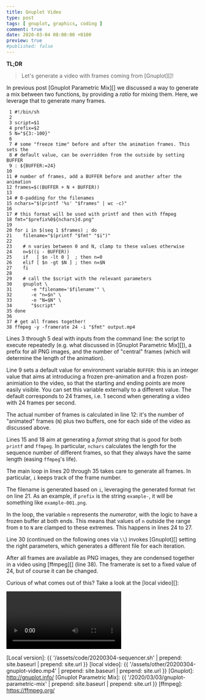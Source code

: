 ```yaml
---
title: Gnuplot Video
type: post
tags: [ gnuplot, graphics, coding ]
comment: true
date: 2020-03-04 08:00:00 +0100
preview: true
#published: false
---
```


**TL;DR**

> Let's generate a video with frames coming from [Gnuplot][]!

In previous post [Gnuplot Parametric Mix][] we discussed a way to
generate a mix between two functions, by providing a *ratio* for mixing
them. Here, we leverage that to generate many frames.

```
 1 #!/bin/sh
 2 
 3 script=$1
 4 prefix=$2
 5 N="${3:-100}"
 6 
 7 # some "freeze time" before and after the animation frames. This sets the
 8 # default value, can be overridden from the outside by setting BUFFER
 9 : ${BUFFER:=24}
10 
11 # number of frames, add a BUFFER before and another after the animation
12 frames=$((BUFFER + N + BUFFER))
13 
14 # 0-padding for the filenames
15 nchars="$(printf '%s' "$frames" | wc -c)"
16 
17 # this format will be used with printf and then with ffmpeg
18 fmt="$prefix%0${nchars}d.png"
19 
20 for i in $(seq 1 $frames) ; do
21    filename="$(printf "$fmt" "$i")"
22 
23    # n varies between 0 and N, clamp to these values otherwise
24    n=$((i - BUFFER))
25    if   [ $n -lt 0 ]  ; then n=0
26    elif [ $n -gt $N ] ; then n=$N
27    fi
28 
29    # call the $script with the relevant parameters
30    gnuplot \
31       -e "filename='$filename'" \
32       -e "n=$n" \
33       -e "N=$N" \
34       "$script"
35 done
36 
37 # get all frames together!
38 ffmpeg -y -framerate 24 -i "$fmt" output.mp4
```

Lines 3 through 5 deal with inputs from the command line: the script to
execute repeatedly (e.g. what discussed in [Gnuplot Parametric Mix][]),
a prefix for all PNG images, and the number of "central" frames (which
will determine the length of the animation).

Line 9 sets a default value for environment variable `BUFFER`: this is
an integer value that aims at introducing a frozen pre-animation and a
frozen post-animiation to the video, so that the starting and ending
points are more easily visible. You can set this variable externally to
a different value. The default corresponds to 24 frames, i.e. 1 second
when generating a video with 24 frames per second.

The actual number of frames is calculated in line 12: it's the number of
"animated" frames (`N`) plus two buffers, one for each side of the
video as discussed above.

Lines 15 and 18 aim at generating a *format string* that is good for
both `printf` and `ffmpeg`. In particular, `nchars` calculates the
length for the sequence number of different frames, so that they always
have the same length (easing `ffmpeg`'s life).

The main loop in lines 20 through 35 takes care to generate all frames.
In particular, `i` keeps track of the frame number.

The filename is generated based on `i`, leveraging the generated format
`fmt` on line 21. As an example, if `prefix` is the string `example-`,
it will be something like `example-001.png`.

In the loop, the variable `n` represents the *numerator*, with the logic
to have a frozen buffer at both ends. This means that values of `n`
outside the range from `0` to `N` are clamped to these extremes. This
happens in lines 24 to 27.

Line 30 (continued on the following ones via `\\`) invokes [Gnuplot][]
setting the right parameters, which generates a different file for each
iteration.

After all frames are available as PNG images, they are condensed
together in a video using [ffmpeg][] (line 38). The framerate is set to
a fixed value of 24, but of course it can be changed.

Curious of what comes out of this? Take a look at the [local video][]:

<video controls>
  <source src="{{ '/assets/other/20200304-gnuplot-video.mp4' | prepend: site.baseurl | prepend: site.url }}" type="video/mp4">
Your browser does not support the video tag.
</video> 

[Local version]: {{ '/assets/code/20200304-sequencer.sh' | prepend: site.baseurl | prepend: site.url }}
[local video]: {{ '/assets/other/20200304-gnuplot-video.mp4' | prepend: site.baseurl | prepend: site.url }}
[Gnuplot]: http://gnuplot.info/
[Gnuplot Parametric Mix]: {{ '/2020/03/03/gnuplot-parametric-mix' | prepend: site.baseurl | prepend: site.url }}
[ffmpeg]: https://ffmpeg.org/
